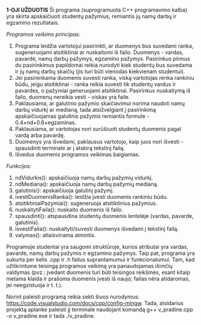**1-OJI UŽDUOTIS**
Ši programa (suprogramuota C++ programavimo kalba) yra skirta apskaičiuoti studentų pažymius, remiantis jų namų darbų ir egzamino rezultatais.

*Programos veikimo principas:*
1. Programa leidžia vartotojui pasirinkti, ar duomenys bus suvedami ranka, sugeneruojami atsitiktinai ar nuskaitomi iš failo. Duomenys - vardas, pavardė, namų darbų pažymys, egzamino pažymys. Pasirinkus pirmus du pasirinkimus papildomai reikia nurodyti kiek studentų bus suvedama ir jų namų darbų skaičių (jis turi būti vienodas kiekvienam studentui).
2. Jei pasirenkama duomenis suvesti ranka, viską vartotojas renka rankiniu būdu, jeigu atsitiktinai - ranka reikia suvesti tik studentų vardus ir pavardes, o pažymiai generuojami atsitiktinai. Pasirinkus nuskaitymą iš failo, duomenų nereikia vesti - viskas yra faile.
3. Paklausiama, ar galutinio pažymio skaičiavimui norima naudoti namų darbų vidurkį ar medianą, tada atsižvelgiant į pasirinkimą apskaičiuojamas galutinis pažymis remiantis formule - 0.4×nd+0.6×egzaminas.
4. Paklausiama, ar vartotojas nori surūšiuoti studentų duomenis pagal vardą arba pavardę.
5. Duomenys yra išvedami, paklausus vartotojo, kaip juos nori išvesti - spausdinti terminale ar į atskirą tekstinį failą.
6. Išvedus duomenis programos veikimas baigiamas.

*Funkcijos:*
1. ndVidurkis(): apskaičiuoja namų darbų pažymių vidurkį.
2. ndMediana(): apskaičiuoja namų darbų pažymių medianą.
3. galutinis(): apskaičiuoja galutinį pažymį.
4. ivestiDuomenisRanka(): leidžia įvesti duomenis rankiniu būdu.
5. atsitiktiniaiPazymiai(): sugeneruoja atsitiktinius pažymius.
6. nuskaitytiFaila(): nuskaito duomenis iš failo.
7. spausdinti(): atspausdina studentų duomenis lentelėje (vardas, pavarde, galutinis).
8. isvestiFaila(): nuskaityti/suvesti duomenys išvedami į tekstinį failą.
9. valymas(): atlaisvinama atmintis.

Programoje studentai yra saugomi struktūroje, kurios atributai yra vardas, pavardė, namų darbų pažymis ir egzamino pažymys. Taip pat, programa yra sukurta per kelis .cpp ir .h failus suprantamumui ir funkcionalumui. Tam, kad užtikrintume teisingą programos veikimą yra panaudojamas išimčių valdymas (pvz.: įvedant duomenis turi būti teisingos reikšmės, esant kitaip metama klaida ir prašoma duomenis įvesti iš naujo; failas nėra atidaromas, jei neegzistuoja ir t. t.).

Norint paleisti programą reikia sekti šiuos nurodymus: https://code.visualstudio.com/docs/cpp/config-mingw.
Tada, atsidarius projektą aplanke paleisti jį terminale naudojant komandą g++ v_pradine.cpp -o v_pradine.exe ir tada ./v_pradine.
